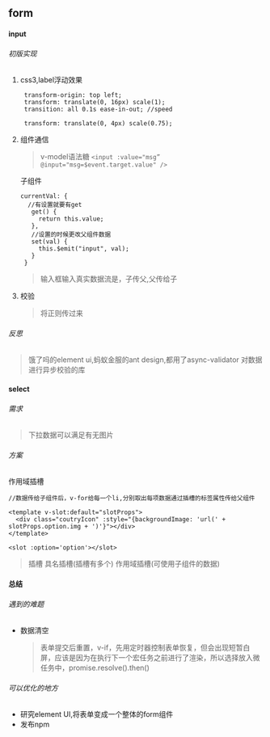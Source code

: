 ## form
#### input
###### 初版实现
1. css3,label浮动效果
   ```
    transform-origin: top left;
    transform: translate(0, 16px) scale(1);
    transition: all 0.1s ease-in-out; //speed

    transform: translate(0, 4px) scale(0.75);
   ```
2. 组件通信
   >v-model语法糖
   `<input :value="msg” @input="msg=$event.target.value" />`

   子组件
   ```
   currentVal: {
     //有设置就要有get
      get() {
        return this.value;
      },
      //设置的时候更改父组件数据
      set(val) {
        this.$emit("input", val);
      }
    }
   ```
   >输入框输入真实数据流是，子传父,父传给子
3. 校验
   >将正则传过来
###### 反思
>饿了吗的element ui,蚂蚁金服的ant design,都用了async-validator 对数据进行异步校验的库
#### select
###### 需求
>下拉数据可以满足有无图片
###### 方案
作用域插槽
```
//数据传给子组件后，v-for给每一个li,分别取出每项数据通过插槽的标签属性传给父组件

<template v-slot:default="slotProps">
  <div class="coutryIcon" :style="{backgroundImage: 'url(' + slotProps.option.img + ')'}"></div>
</template>

<slot :option='option'></slot>
```
>插槽 具名插槽(插槽有多个) 作用域插槽(可使用子组件的数据)
#### 总结
###### 遇到的难题
- 数据清空
  >表单提交后重置，v-if，先用定时器控制表单恢复，但会出现短暂白屏，应该是因为在执行下一个宏任务之前进行了渲染，所以选择放入微任务中，promise.resolve().then()
###### 可以优化的地方
- 研究element UI,将表单变成一个整体的form组件
- 发布npm
